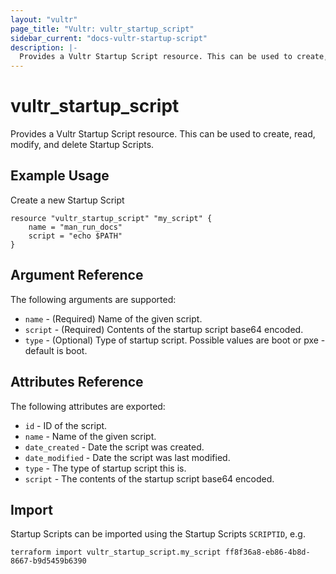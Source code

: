 ```yaml
---
layout: "vultr"
page_title: "Vultr: vultr_startup_script"
sidebar_current: "docs-vultr-startup-script"
description: |-
  Provides a Vultr Startup Script resource. This can be used to create, read, modify, and delete Startup Scripts.
---
```


# vultr_startup_script

Provides a Vultr Startup Script resource. This can be used to create, read, modify, and delete Startup Scripts.

## Example Usage

Create a new Startup Script

```hcl
resource "vultr_startup_script" "my_script" {
    name = "man_run_docs"
    script = "echo $PATH"
}
```

## Argument Reference

The following arguments are supported:

* `name` - (Required) Name of the given script.
* `script` - (Required) Contents of the startup script base64 encoded.
* `type` - (Optional) Type of startup script. Possible values are boot or pxe - default is boot.

## Attributes Reference

The following attributes are exported:

* `id` - ID of the script.
* `name` - Name of the given script.
* `date_created` - Date the script was created.
* `date_modified` - Date the script was last modified.
* `type` - The type of startup script this is.
* `script` - The contents of the startup script base64 encoded.

## Import

Startup Scripts can be imported using the Startup Scripts `SCRIPTID`, e.g.

```
terraform import vultr_startup_script.my_script ff8f36a8-eb86-4b8d-8667-b9d5459b6390
```
